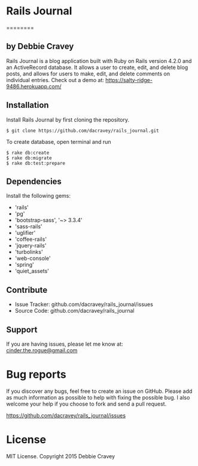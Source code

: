 # Rails Journal
========

## by Debbie Cravey

Rails Journal is a blog application built with Ruby on Rails version 4.2.0 and an ActiveRecord database. It allows a user to create, edit, and delete blog posts, and allows for users to make, edit, and delete comments on individual entries. Check out a demo at:
https://salty-ridge-9486.herokuapp.com/

Installation
------------

Install Rails Journal by first cloning the repository.

```
$ git clone https://github.com/dacravey/rails_journal.git
```


To create database, open terminal and run

```
$ rake db:create
$ rake db:migrate
$ rake db:test:prepare
```

Dependencies
------------
Install the following gems:
* 'rails'
* 'pg'
* 'bootstrap-sass', '~> 3.3.4'
* 'sass-rails'
* 'uglifier'
* 'coffee-rails'
* 'jquery-rails'
* 'turbolinks'
* 'web-console'
* 'spring'
* 'quiet_assets'

Contribute
----------
- Issue Tracker: github.com/dacravey/rails_journal/issues
- Source Code: github.com/dacravey/rails_journal

Support
-------

If you are having issues, please let me know at: cinder.the.rogue@gmail.com

Bug reports
===========

If you discover any bugs, feel free to create an issue on GitHub. Please add as much information as possible to help with fixing the possible bug. I also welcome your help if you choose to fork and send a pull request.

https://github.com/dacravey/rails_journal/issues

License
=======

MIT License. Copyright 2015 Debbie Cravey

